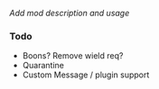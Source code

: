 ﻿*Add mod description and usage*







### Todo

* Boons? Remove wield req?
* Quarantine
* Custom Message / plugin support